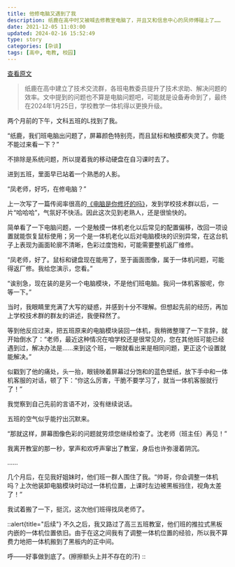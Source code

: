 ```yaml
---
title: 他修电脑又遇到了我
description: 纸鹿在高中时又被喊去修教室电脑了，并且又和信息中心的凤师傅碰上了……
date: 2021-12-05 11:03:00
updated: 2024-02-16 15:52:49
type: story
categories: [杂谈]
tags: [高中, 电教, 校园]
---
```


[查看原文](https://mp.weixin.qq.com/s/MT7HRrfd3hUfnC7zegFbQQ)

> 纸鹿在高中建立了技术交流群，各班电教委员提升了技术求助、解决问题的效率。文中提到的问题也不算是电脑问题吧，可能就是设备寿命到了，最终在2024年1月25日，学校教学一体机得以更换升级。

两个月前的下午，文科五班的L找到了我。

“纸鹿，我们班电脑出问题了，屏幕颜色特别亮，而且鼠标和触摸都失灵了。你能不能过来看一下？”

不排除是系统问题，所以提着我的移动硬盘在自习课时去了。

进到五班，里面早已站着一个熟悉的人影。

“凤老师，好巧，在修电脑？”

上一次写了一篇传阅率很高的[《电脑是你修坏的吗》](/2021/classroom-pc-1)，发到学校技术群以后，一片“哈哈哈”，气氛好不快活。因此这次见到老熟人，还是很愉快的。

简单看了一下电脑问题，一个是触摸一体机老化以后常见的配置偏移，改回一项设置就能恢复鼠标使用；另一个是一体机老化以后对电脑模块的识别异常，在这台机子上表现为画面轮廓不清晰，色彩过度饱和，可能需要整机返厂维修。

“凤老师，好了。鼠标和键盘现在能用了，至于画面图像，属于一体机问题，可能得返厂修。我给您演示，您看。”

“诶别急，现在装的是另一个电脑模块，不是他们班电脑。我问一体机客服呢，你等一下。”

当时，我眼睛里充满了大写的疑惑，并感到十分不理解。但想起先前的经历，再加上学校技术群的群友的讲述，我便释然了。

等到他反应过来，把五班原来的电脑模块装回一体机，我稍微整理了一下言辞，就开始倒水了：“老师，最近这种情况在咱学校还是很常见的，您在其他班可能已经遇到过，解决办法是……来到这个班，一眼就看出来是相同问题，更正这个设置就能解决。”

似戳到了他的痛处，头一抬，眼镜映着屏幕过分饱和的蓝色壁纸，放下手中和一体机客服的对话，顿了下：“你这么厉害，干脆不要学习了，就当一体机客服就行了！”

我觉察到自己先前的言语不对，没有继续说话。

五班的空气似乎能拧出沉默来。

“那就这样，屏幕图像色彩的问题就劳烦您继续检查了。沈老师（班主任）再见！”

我离开教室的那一秒，掌声和欢呼声窜出了教室，身后也许弥漫着阴沉。

……

几个月后，在见我好姐妹时，他们班一群人围住了我。“帅哥，你会调整一体机吗？上次他装卸电脑模块时动过一体机位置，上课时左边被黑板挡住，视角太差了！”

我试着搬了一下，挺沉，这次他们班得找凤老师了。

::alert{title="后续"}
不久之后，我又路过了高三五班教室，他们班的推拉式黑板内嵌的一体机位置依旧。由于在这之间我有了调整一体机位置的经验，所以我不算费力地把一体机搬到了黑板内的正中间。

呼——好事做到底了。(擦擦额头上并不存在的汗)
::
